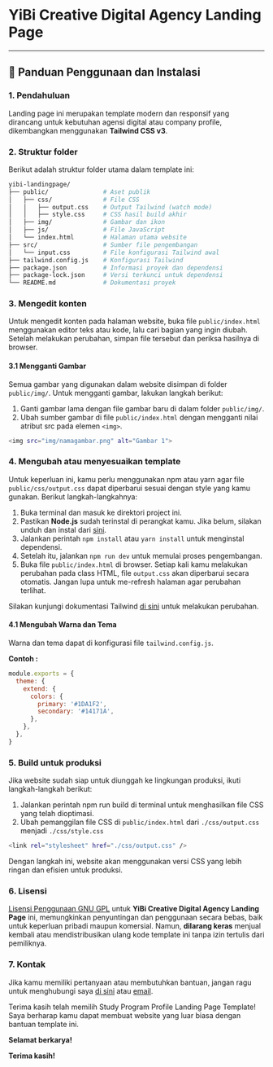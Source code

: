 # YiBi Creative Digital Agency Landing Page

---

## 📘 Panduan Penggunaan dan Instalasi

### 1. Pendahuluan

Landing page ini merupakan template modern dan responsif yang dirancang untuk kebutuhan agensi digital atau company profile, dikembangkan menggunakan **Tailwind CSS v3**.

### 2. Struktur folder

Berikut adalah struktur folder utama dalam template ini:

```bash
yibi-landingpage/
├── public/               # Aset publik
│   ├── css/              # File CSS
│   │   ├── output.css    # Output Tailwind (watch mode)
│   │   ├── style.css     # CSS hasil build akhir
│   ├── img/              # Gambar dan ikon
│   ├── js/               # File JavaScript
│   └── index.html        # Halaman utama website
├── src/                  # Sumber file pengembangan
│   └── input.css         # File konfigurasi Tailwind awal
├── tailwind.config.js    # Konfigurasi Tailwind
├── package.json          # Informasi proyek dan dependensi
├── package-lock.json     # Versi terkunci untuk dependensi
└── README.md             # Dokumentasi proyek

```

### 3. Mengedit konten

Untuk mengedit konten pada halaman website, buka file ```public/index.html``` menggunakan editor teks atau kode, lalu cari bagian yang ingin diubah. Setelah melakukan perubahan, simpan file tersebut dan periksa hasilnya di browser.

#### 3.1 Mengganti Gambar

Semua gambar yang digunakan dalam website disimpan di folder ```public/img/```.
Untuk mengganti gambar, lakukan langkah berikut:
1. Ganti gambar lama dengan file gambar baru di dalam folder ```public/img/```.
2. Ubah sumber gambar di file ```public/index.html``` dengan mengganti nilai atribut src pada elemen ```<img>```.

```bash
<img src="img/namagambar.png" alt="Gambar 1">
```

### 4. Mengubah atau menyesuaikan template

Untuk keperluan ini, kamu perlu menggunakan npm atau yarn agar file ```public/css/output.css``` dapat diperbarui sesuai dengan style yang kamu gunakan. Berikut langkah-langkahnya:

1. Buka terminal dan masuk ke direktori project ini.
2. Pastikan **Node.js** sudah terinstal di perangkat kamu. Jika belum, silakan unduh dan instal dari [sini](https://nodejs.org/en).
3. Jalankan perintah ```npm install``` atau ```yarn install``` untuk menginstal dependensi.
4. Setelah itu, jalankan ```npm run dev``` untuk memulai proses pengembangan.
5. Buka file ```public/index.html``` di browser. Setiap kali kamu melakukan perubahan pada class HTML, file ```output.css``` akan diperbarui secara otomatis. Jangan lupa untuk me-refresh halaman agar perubahan terlihat.

Silakan kunjungi dokumentasi Tailwind [di sini](https://v3.tailwindcss.com/) untuk melakukan perubahan.

#### 4.1 Mengubah Warna dan Tema

Warna dan tema dapat di konfigurasi file ```tailwind.config.js```.

**Contoh :** 

```javascript
module.exports = {
  theme: {
    extend: {
      colors: {
        primary: '#1DA1F2',
        secondary: '#14171A',
      },
    },
  },
}
```

### 5. Build untuk produksi

Jika website sudah siap untuk diunggah ke lingkungan produksi, ikuti langkah-langkah berikut:
1. Jalankan perintah npm run build di terminal untuk menghasilkan file CSS yang telah dioptimasi.
2. Ubah pemanggilan file CSS di ```public/index.html``` dari ```./css/output.css``` menjadi ```./css/style.css```

```bash
<link rel="stylesheet" href="./css/output.css" />
```

Dengan langkah ini, website akan menggunakan versi CSS yang lebih ringan dan efisien untuk produksi. 


### 6. Lisensi

[Lisensi Penggunaan GNU GPL](https://www.gnu.org/licenses/gpl-3.0.en.html) untuk **YiBi Creative Digital Agency Landing Page**  ini, memungkinkan penyuntingan dan penggunaan secara bebas, baik untuk keperluan pribadi maupun komersial. Namun, **dilarang keras** menjual kembali atau mendistribusikan ulang kode template ini tanpa izin tertulis dari pemiliknya.

### 7. Kontak
Jika kamu memiliki pertanyaan atau membutuhkan bantuan, jangan ragu untuk menghubungi saya [di sini](https://api.whatsapp.com/send/?phone=6288235518211) atau [email](codewithfz@gmail.com).

Terima kasih telah memilih Study Program Profile Landing Page Template! Saya berharap kamu dapat membuat website yang luar biasa dengan bantuan template ini.

**Selamat berkarya!**

**Terima kasih!**





